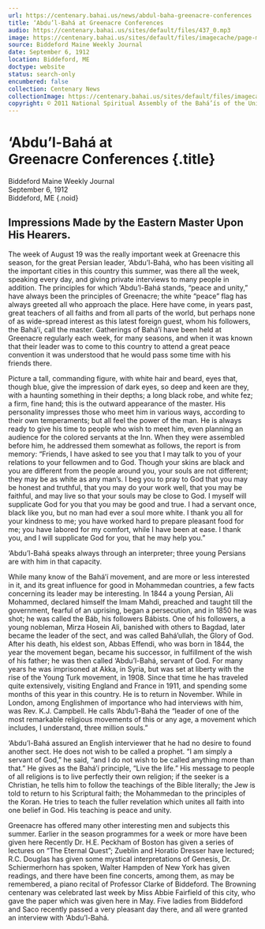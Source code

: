 ```yaml
---
url: https://centenary.bahai.us/news/abdul-baha-greenacre-conferences
title: ‘Abdu’l-Bahá at Greenacre Conferences
audio: https://centenary.bahai.us/sites/default/files/437_0.mp3
image: https://centenary.bahai.us/sites/default/files/imagecache/page-main-image/images/press_clippings/09-06-1912%20Biddeford%20%28Maine%29%20Weekly%20Journal%20Abdul%20Baha%20at%20GreenAcre.png
source: Biddeford Maine Weekly Journal
date: September 6, 1912
location: Biddeford, ME
doctype: website
status: search-only
encumbered: false
collection: Centenary News
collectionImage: https://centenary.bahai.us/sites/default/files/imagecache/theme-image/main_image/abdulbaha-overview-small_0.jpg
copyright: © 2011 National Spiritual Assembly of the Bahá’ís of the United States
---
```



# ‘Abdu’l-Bahá at Greenacre Conferences {.title}

Biddeford Maine Weekly Journal  
September 6, 1912  
Biddeford, ME
{.noid}  



## Impressions Made by the Eastern Master Upon His Hearers.

The week of August 19 was the really important week at Greenacre this season, for the great Persian leader, ‘Abdu’l-Bahá, who has been visiting all the important cities in this country this summer, was there all the week, speaking every day, and giving private interviews to many people in addition. The principles for which ‘Abdu’l-Bahá stands, “peace and unity,” have always been the principles of Greenacre; the white “peace” flag has always greeted all who approach the place. Here have come, in years past, great teachers of all faiths and from all parts of the world, but perhaps none of as wide-spread interest as this latest foreign guest, whom his followers, the Bahá’í, call the master. Gatherings of Bahá’í have been held at Greenacre regularly each week, for many seasons, and when it was known that their leader was to come to this country to attend a great peace convention it was understood that he would pass some time with his friends there.

Picture a tall, commanding figure, with white hair and beard, eyes that, though blue, give the impression of dark eyes, so deep and keen are they, with a haunting something in their depths; a long black robe, and white fez; a firm, fine hand; this is the outward appearance of the master. His personality impresses those who meet him in various ways, according to their own temperaments; but all feel the power of the man. He is always ready to give his time to people who wish to meet him, even planning an audience for the colored servants at the Inn. When they were assembled before him, he addressed them somewhat as follows, the report is from memory: “Friends, I have asked to see you that I may talk to you of your relations to your fellowmen and to God. Though your skins are black and you are different from the people around you, your souls are not different; they may be as white as any man’s. I beg you to pray to God that you may be honest and truthful, that you may do your work well, that you may be faithful, and may live so that your souls may be close to God. I myself will supplicate God for you that you may be good and true. I had a servant once, black like you, but no man had ever a soul more white. I thank you all for your kindness to me; you have worked hard to prepare pleasant food for me; you have labored for my comfort, while I have been at ease. I thank you, and I will supplicate God for you, that he may help you.”

‘Abdu’l-Bahá speaks always through an interpreter; three young Persians are with him in that capacity.

While many know of the Bahá’í movement, and are more or less interested in it, and its great influence for good in Mohammedan countries, a few facts concerning its leader may be interesting. In 1844 a young Persian, Ali Mohammed, declared himself the Imam Mahdi, preached and taught till the government, fearful of an uprising, began a persecution, and in 1850 he was shot; he was called the Báb, his followers Bábists. One of his followers, a young nobleman, Mirza Hosein Ali, banished with others to Bagdad, later became the leader of the sect, and was called Bahá’ullah, the Glory of God. After his death, his eldest son, Abbas Effendi, who was born in 1844, the year the movement began, became his successor, in fulfillment of the wish of his father; he was then called ‘Abdu’l-Bahá, servant of God. For many years he was imprisoned at Akka, in Syria, but was set at liberty with the rise of the Young Turk movement, in 1908. Since that time he has traveled quite extensively, visiting England and France in 1911, and spending some months of this year in this country. He is to return in November. While in London, among Englishmen of importance who had interviews with him, was Rev. K.J. Campbell. He calls ‘Abdu’l-Bahá the “leader of one of the most remarkable religious movements of this or any age, a movement which includes, I understand, three million souls.”

‘Abdu’l-Bahá assured an English interviewer that he had no desire to found another sect. He does not wish to be called a prophet. “I am simply a servant of God,” he said, “and I do not wish to be called anything more than that.” He gives as the Bahá’í principle, “Live the life.” His message to people of all religions is to live perfectly their own religion; if the seeker is a Christian, he tells him to follow the teachings of the Bible literally; the Jew is told to return to his Scriptural faith; the Mohammedan to the principles of the Koran. He tries to teach the fuller revelation which unites all faith into one belief in God. His teaching is peace and unity.

Greenacre has offered many other interesting men and subjects this summer. Earlier in the season programmes for a week or more have been given here Recently Dr. H.E. Peckham of Boston has given a series of lectures on “The Eternal Quest”; Zueblin and Horatio Dresser have lectured; R.C. Douglas has given some mystical interpretations of Genesis, Dr. Schiermerhorn has spoken, Walter Hampden of New York has given readings, and there have been fine concerts, among them, as may be remembered, a piano recital of Professor Clarke of Biddeford. The Browning centenary was celebrated last week by Miss Abbie Fairfield of this city, who gave the paper which was given here in May. Five ladies from Biddeford and Saco recently passed a very pleasant day there, and all were granted an interview with ‘Abdu’l-Bahá.